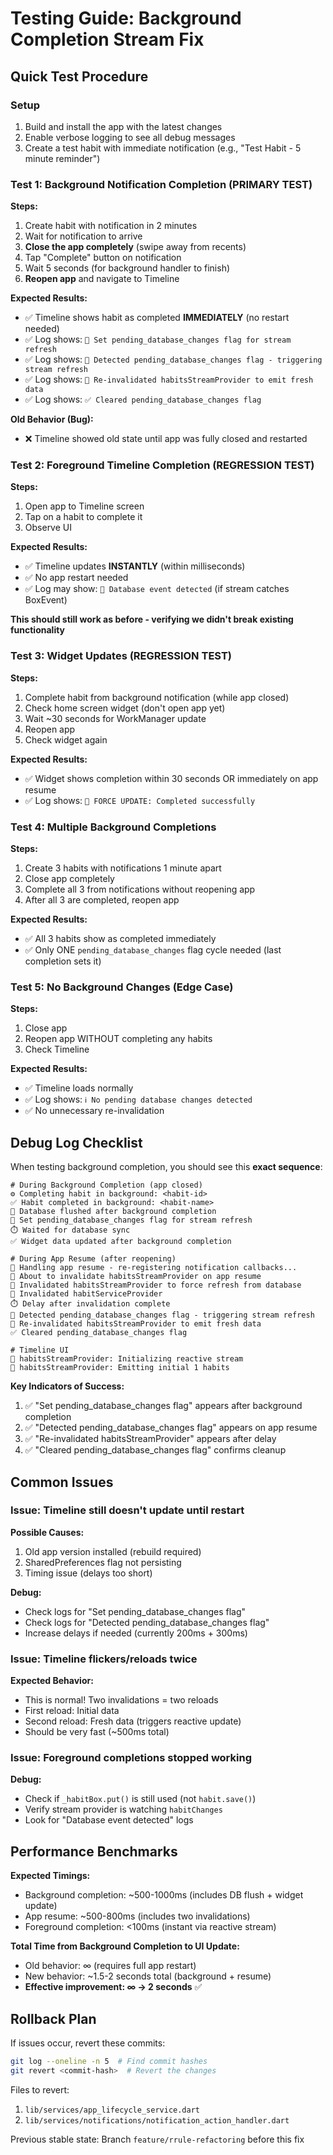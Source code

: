 # Testing Guide: Background Completion Stream Fix

## Quick Test Procedure

### Setup
1. Build and install the app with the latest changes
2. Enable verbose logging to see all debug messages
3. Create a test habit with immediate notification (e.g., "Test Habit - 5 minute reminder")

### Test 1: Background Notification Completion (PRIMARY TEST)

**Steps:**
1. Create habit with notification in 2 minutes
2. Wait for notification to arrive
3. **Close the app completely** (swipe away from recents)
4. Tap "Complete" button on notification
5. Wait 5 seconds (for background handler to finish)
6. **Reopen app** and navigate to Timeline

**Expected Results:**
- ✅ Timeline shows habit as completed **IMMEDIATELY** (no restart needed)
- ✅ Log shows: `🚩 Set pending_database_changes flag for stream refresh`
- ✅ Log shows: `🚩 Detected pending_database_changes flag - triggering stream refresh`
- ✅ Log shows: `🔄 Re-invalidated habitsStreamProvider to emit fresh data`
- ✅ Log shows: `✅ Cleared pending_database_changes flag`

**Old Behavior (Bug):**
- ❌ Timeline showed old state until app was fully closed and restarted

### Test 2: Foreground Timeline Completion (REGRESSION TEST)

**Steps:**
1. Open app to Timeline screen
2. Tap on a habit to complete it
3. Observe UI

**Expected Results:**
- ✅ Timeline updates **INSTANTLY** (within milliseconds)
- ✅ No app restart needed
- ✅ Log may show: `🔔 Database event detected` (if stream catches BoxEvent)

**This should still work as before - verifying we didn't break existing functionality**

### Test 3: Widget Updates (REGRESSION TEST)

**Steps:**
1. Complete habit from background notification (while app closed)
2. Check home screen widget (don't open app yet)
3. Wait ~30 seconds for WorkManager update
4. Reopen app
5. Check widget again

**Expected Results:**
- ✅ Widget shows completion within 30 seconds OR immediately on app resume
- ✅ Log shows: `🧪 FORCE UPDATE: Completed successfully`

### Test 4: Multiple Background Completions

**Steps:**
1. Create 3 habits with notifications 1 minute apart
2. Close app completely
3. Complete all 3 from notifications without reopening app
4. After all 3 are completed, reopen app

**Expected Results:**
- ✅ All 3 habits show as completed immediately
- ✅ Only ONE `pending_database_changes` flag cycle needed (last completion sets it)

### Test 5: No Background Changes (Edge Case)

**Steps:**
1. Close app
2. Reopen app WITHOUT completing any habits
3. Check Timeline

**Expected Results:**
- ✅ Timeline loads normally
- ✅ Log shows: `ℹ️ No pending database changes detected`
- ✅ No unnecessary re-invalidation

## Debug Log Checklist

When testing background completion, you should see this **exact sequence**:

```
# During Background Completion (app closed)
⚙️ Completing habit in background: <habit-id>
✅ Habit completed in background: <habit-name>
💾 Database flushed after background completion
🚩 Set pending_database_changes flag for stream refresh
⏱️ Waited for database sync
✅ Widget data updated after background completion

# During App Resume (after reopening)
🔄 Handling app resume - re-registering notification callbacks...
🔄 About to invalidate habitsStreamProvider on app resume
🔄 Invalidated habitsStreamProvider to force refresh from database
🔄 Invalidated habitServiceProvider
⏱️ Delay after invalidation complete
🚩 Detected pending_database_changes flag - triggering stream refresh
🔄 Re-invalidated habitsStreamProvider to emit fresh data
✅ Cleared pending_database_changes flag

# Timeline UI
🔔 habitsStreamProvider: Initializing reactive stream
🔔 habitsStreamProvider: Emitting initial 1 habits
```

**Key Indicators of Success:**
1. ✅ "Set pending_database_changes flag" appears after background completion
2. ✅ "Detected pending_database_changes flag" appears on app resume
3. ✅ "Re-invalidated habitsStreamProvider" appears after delay
4. ✅ "Cleared pending_database_changes flag" confirms cleanup

## Common Issues

### Issue: Timeline still doesn't update until restart
**Possible Causes:**
1. Old app version installed (rebuild required)
2. SharedPreferences flag not persisting
3. Timing issue (delays too short)

**Debug:**
- Check logs for "Set pending_database_changes flag"
- Check logs for "Detected pending_database_changes flag"
- Increase delays if needed (currently 200ms + 300ms)

### Issue: Timeline flickers/reloads twice
**Expected Behavior:**
- This is normal! Two invalidations = two reloads
- First reload: Initial data
- Second reload: Fresh data (triggers reactive update)
- Should be very fast (~500ms total)

### Issue: Foreground completions stopped working
**Debug:**
- Check if `_habitBox.put()` is still used (not `habit.save()`)
- Verify stream provider is watching `habitChanges`
- Look for "Database event detected" logs

## Performance Benchmarks

**Expected Timings:**
- Background completion: ~500-1000ms (includes DB flush + widget update)
- App resume: ~500-800ms (includes two invalidations)
- Foreground completion: <100ms (instant via reactive stream)

**Total Time from Background Completion to UI Update:**
- Old behavior: ∞ (requires full app restart)
- New behavior: ~1.5-2 seconds total (background + resume)
- **Effective improvement: ∞ → 2 seconds** ✅

## Rollback Plan

If issues occur, revert these commits:
```bash
git log --oneline -n 5  # Find commit hashes
git revert <commit-hash>  # Revert the changes
```

Files to revert:
1. `lib/services/app_lifecycle_service.dart`
2. `lib/services/notifications/notification_action_handler.dart`

Previous stable state: Branch `feature/rrule-refactoring` before this fix
